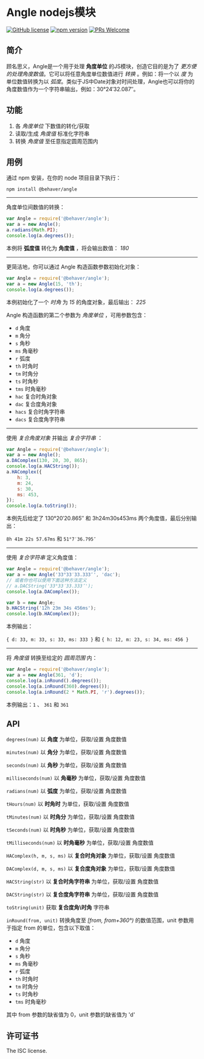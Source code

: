 # Angle nodejs模块

[![GitHub license](https://img.shields.io/badge/license-ISC-green.svg)](#) [![npm version](https://img.shields.io/npm/v/react.svg?style=flat)](https://www.npmjs.com/package/@behaver/angle) [![PRs Welcome](https://img.shields.io/badge/PRs-welcome-brightgreen.svg)](#)

## 简介

顾名思义，Angle是一个用于处理 **角度单位** 的JS模块，创造它目的是为了 *更方便的处理角度数值*。它可以将任意角度单位数值进行 *转换* 。例如：将一个以 *度* 为单位数值转换为以 *弧度*。类似于JS中Date对象对时间处理，Angle也可以将你的角度数值作为一个字符串输出，例如：30°24′32.087″。

## 功能

1. 各 *角度单位* 下数值的转化/获取
2. 读取/生成 *角度值* 标准化字符串
3. 转换 *角度值* 至任意指定圆周范围内

## 用例

通过 npm 安装，在你的 node 项目目录下执行：

`npm install @behaver/angle`

-----

角度单位间数值的转换：

```js
var Angle = require('@behaver/angle');
var a = new Angle();
a.radians(Math.PI);
console.log(a.degrees());
```

本例将 **弧度值** 转化为 **角度值** ，将会输出数值： *180*

-----

更简洁地，你可以通过 Angle 构造函数参数初始化对象：

```js
var Angle = require('@behaver/angle');
var a = new Angle(15, 'th');
console.log(a.degrees());
```

本例初始化了一个 *时角* 为 *15* 的角度对象，最后输出： *225*

Angle 构造函数的第二个参数为 *角度单位* ，可用参数包含：

* `d` 角度
* `m` 角分
* `s` 角秒
* `ms` 角毫秒
* `r` 弧度
* `th` 时角时
* `tm` 时角分
* `ts` 时角秒
* `tms` 时角毫秒
* `hac` 复合时角对象
* `dac` 复合度角对象
* `hacs` 复合时角字符串
* `dacs` 复合度角字符串

-----

使用 *复合角度对象* 并输出 *复合字符串* ：

```js
var Angle = require('@behaver/angle');
var a = new Angle();
a.DAComplex(130, 20, 30, 865);
console.log(a.HACString());
a.HAComplex({
	h: 3,
	m: 24,
	s: 30,
	ms: 453,
});
console.log(a.toString());
```

本例先后给定了 130°20′20.865″ 和 3h24m30s453ms 两个角度值，最后分别输出：

`8h 41m 22s 57.67ms` 和 `51°7′36.795″`

---

使用 *复合字符串* 定义角度值：

```js
var Angle = require('@behaver/angle');
var a = new Angle('33°33′33.333″', 'dac');
// 或者你也可以使用下面这种方法定义
// a.DACString('33°33′33.333″');
console.log(a.DAComplex());

var b = new Angle;
b.HACString('12h 23m 34s 456ms');
console.log(b.HAComplex());
```

本例输出：

`{ d: 33, m: 33, s: 33, ms: 333 }` 和 `{ h: 12, m: 23, s: 34, ms: 456 }`

---

将 *角度值* 转换至给定的 *圆周范围* 内：

```js
var Angle = require('@behaver/angle');
var a = new Angle(361, 'd');
console.log(a.inRound().degrees());
console.log(a.inRound(360).degrees());
console.log(a.inRound(2 * Math.PI, 'r').degrees());
```

本例输出：`1` 、 `361` 和 `361`

## API

`degrees(num)`
以 **角度** 为单位，获取/设置 角度数值

`minutes(num)`
以 **角分** 为单位，获取/设置 角度数值

`seconds(num)`
以 **角秒** 为单位，获取/设置 角度数值

`milliseconds(num)`
以 **角毫秒** 为单位，获取/设置 角度数值

`radians(num)`
以 **弧度** 为单位，获取/设置 角度数值

`tHours(num)`
以 **时角时** 为单位，获取/设置 角度数值

`tMinutes(num)`
以 **时角分** 为单位，获取/设置 角度数值

`tSeconds(num)`
以 **时角秒** 为单位，获取/设置 角度数值

`tMilliseconds(num)`
以 **时角毫秒** 为单位，获取/设置 角度数值

`HAComplex(h, m, s, ms)`
以 **复合时角对象** 为单位，获取/设置 角度数值

`DAComplex(d, m, s, ms)`
以 **复合度角对象** 为单位，获取/设置 角度数值

`HACString(str)`
以 **复合时角字符串** 为单位，获取/设置 角度数值

`DACString(str)`
以 **复合度角字符串** 为单位，获取/设置 角度数值

`toString(unit)`
获取 **复合度角\时角** 字符串

`inRound(from, unit)`
转换角度至 *[from, from+360°)* 的数值范围，unit 参数用于指定 from 的单位，包含以下取值：

* `d` 角度
* `m` 角分
* `s` 角秒
* `ms` 角毫秒
* `r` 弧度
* `th` 时角时
* `tm` 时角分
* `ts` 时角秒
* `tms` 时角毫秒

其中 from 参数的缺省值为 0，unit 参数的缺省值为 'd'

## 许可证书

The ISC license.